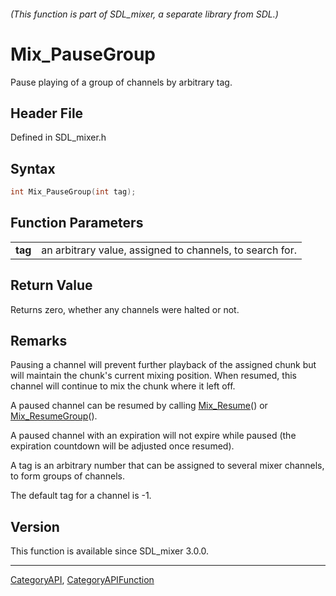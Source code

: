 ###### (This function is part of SDL_mixer, a separate library from SDL.)
# Mix_PauseGroup

Pause playing of a group of channels by arbitrary tag.

## Header File

Defined in SDL_mixer.h

## Syntax

```c
int Mix_PauseGroup(int tag);

```

## Function Parameters

|             |                                                          |
| ----------- | -------------------------------------------------------- |
| **tag**     | an arbitrary value, assigned to channels, to search for. |

## Return Value

Returns zero, whether any channels were halted or not.

## Remarks

Pausing a channel will prevent further playback of the assigned chunk but
will maintain the chunk's current mixing position. When resumed, this
channel will continue to mix the chunk where it left off.

A paused channel can be resumed by calling [Mix_Resume](Mix_Resume)() or
[Mix_ResumeGroup](Mix_ResumeGroup)().

A paused channel with an expiration will not expire while paused (the
expiration countdown will be adjusted once resumed).

A tag is an arbitrary number that can be assigned to several mixer
channels, to form groups of channels.

The default tag for a channel is -1.

## Version

This function is available since SDL_mixer 3.0.0.

----
[CategoryAPI](CategoryAPI), [CategoryAPIFunction](CategoryAPIFunction)

